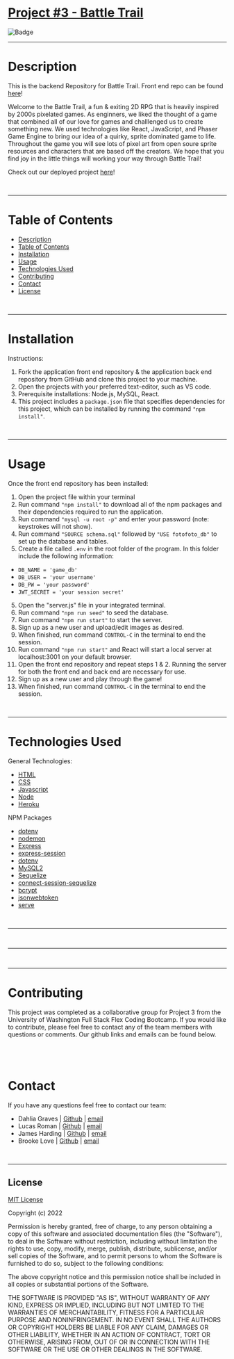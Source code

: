 # [Project #3 - Battle Trail](https://github.com/JaHa675/project-3)

![Badge](https://img.shields.io/badge/license-MIT-blue)

---

# Description

This is the backend Repository for Battle Trail. Front end repo can be found [here](https://github.com/JaHa675/project-3)! 

Welcome to the Battle Trail, a fun & exiting 2D RPG that is heavily inspired by 2000s pixelated games. As enginners, we liked the thought of a game that combined all of our love for games and challlenged us to create something new. We used technologies like React, JavaScript, and Phaser Game Engine to bring our idea of a quirky, sprite dominated game to life. Throughout the game you will see lots of pixel art from open soure sprite resources and characters that are based off the creators. We hope that you find joy in the little things will working your way through Battle Trail!


Check out our deployed project [here](https://github.com/JaHa675/project-3)! 

&nbsp;

---
# Table of Contents

  - [Description](#description)
  - [Table of Contents](#table-of-contents)
  - [Installation](#installation)
  - [Usage](#usage)
  - [Technologies Used](#technologies-used)
  - [Contributing](#contributing)
  - [Contact](#contact)
  - [License](#license)

&nbsp;

---
# Installation

Instructions: 
1. Fork the application front end repository & the application back end repository from GitHub and clone this project to your machine.
2. Open the projects with your preferred text-editor, such as VS code.
3. Prerequisite installations: Node.js, MySQL, React.
4. This project includes a `package.json` file that specifies dependencies for this project, which can be installed by running the command `"npm install"`.

&nbsp;

---
# Usage

Once the front end repository has been installed:
1. Open the project file within your terminal
2. Run command `"npm install"` to download all of the npm packages and their dependencies required to run the application.
3. Run command `"mysql -u root -p"` and enter your password (note: keystrokes will not show).
4. Run command `"SOURCE schema.sql"` followed by `"USE fotofoto_db"` to set up the database and tables.
5. Create a file called `.env` in the root folder of the program. In this folder include the following information: <br>
  - `DB_NAME = 'game_db'`
  - `DB_USER = 'your username'`
  - `DB_PW = 'your password'`
  - `JWT_SECRET = 'your session secret'`
5. Open the "server.js" file in your integrated terminal.
6. Run command `"npm run seed"` to seed the database.
7. Run command `"npm run start"` to start the server.
8. Sign up as a new user and upload/edit images as desired.
9.  When finished, run command `CONTROL-C` in the terminal to end the session.
10. Run command `"npm run start"` and React will start a local server at localhost:3001 on your default browser.
11. Open the front end repository and repeat steps 1 & 2. Running the server for both the front end and back end are necessary for use.
12. Sign up as a new user and play through the game!
13. When finished, run command `CONTROL-C` in the terminal to end the session.

&nbsp;

---
# Technologies Used

General Technologies: 
- [HTML](https://html.com/)
- [CSS](https://developer.mozilla.org/en-US/docs/Web/CSS)
- [Javascript](https://www.javascript.com/)
- [Node](https://www.npmjs.com/package/node)
- [Heroku](https://www.heroku.com/)


NPM Packages
- [dotenv](https://www.npmjs.com/package/react-router-dom)
- [nodemon](https://www.npmjs.com/package/nodemon) 
- [Express](https://www.npmjs.com/package/express)
- [express-session](https://www.npmjs.com/package/express-session)
- [dotenv](https://www.npmjs.com/package/dotenv)
- [MySQL2](https://www.npmjs.com/package/mysql)
- [Sequelize](https://www.npmjs.com/package/sequelize)
- [connect-session-sequelize](https://www.npmjs.com/package/connect-session-sequelize)
- [bcrypt](https://www.npmjs.com/package/bcrypt)
- [jsonwebtoken](https://www.npmjs.com/package/jsonwebtoken)
- [serve](https://www.npmjs.com/package/serve)

&nbsp;

---

&nbsp;

---

&nbsp;

---
# Contributing

This project was completed as a collaborative group for Project 3 from the University of Washington Full Stack Flex Coding Bootcamp. If you would like to contribute, please feel free to contact any of the team members with questions or comments. Our github links and emails can be found below.

&nbsp;
---
# Contact

If you have any questions feel free to contact our team:
- Dahlia Graves | [Github](https://github.com/DahliaGRV) | [email](dahlialolagraves@gmail.com)
- Lucas Roman | [Github](https://github.com/remotemana) | [email](lucas.e.roman@gmail.com)
- James Harding | [Github](https://github.com/JaHa675) | [email](jamesharding675@gmail.com)
- Brooke Love | [Github](https://github.com/brookelove) | [email](brookelovedevelops@gmail.com)

&nbsp;

---
## License

[MIT License](./LICENSE) 

Copyright (c) 2022

Permission is hereby granted, free of charge, to any person obtaining a copy
of this software and associated documentation files (the "Software"), to deal
in the Software without restriction, including without limitation the rights
to use, copy, modify, merge, publish, distribute, sublicense, and/or sell
copies of the Software, and to permit persons to whom the Software is
furnished to do so, subject to the following conditions:

The above copyright notice and this permission notice shall be included in all
copies or substantial portions of the Software.

THE SOFTWARE IS PROVIDED "AS IS", WITHOUT WARRANTY OF ANY KIND, EXPRESS OR
IMPLIED, INCLUDING BUT NOT LIMITED TO THE WARRANTIES OF MERCHANTABILITY,
FITNESS FOR A PARTICULAR PURPOSE AND NONINFRINGEMENT. IN NO EVENT SHALL THE
AUTHORS OR COPYRIGHT HOLDERS BE LIABLE FOR ANY CLAIM, DAMAGES OR OTHER
LIABILITY, WHETHER IN AN ACTION OF CONTRACT, TORT OR OTHERWISE, ARISING FROM,
OUT OF OR IN CONNECTION WITH THE SOFTWARE OR THE USE OR OTHER DEALINGS IN THE
SOFTWARE.